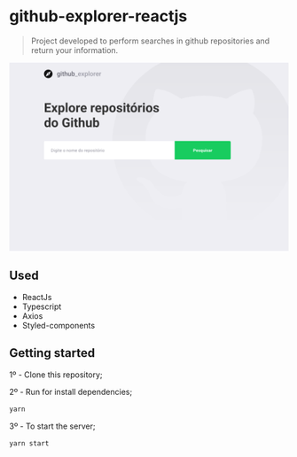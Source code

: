 # github-explorer-reactjs

> Project developed to perform searches in github repositories and return your information.



![](https://github.com/charleseduardome/github-explorer-reactjs/blob/master/src/assets/README.png?w=350)

## Used

* ReactJs
* Typescript
* Axios
* Styled-components

## Getting started

1º - Clone this repository;

2º - Run for install dependencies;

```sh
yarn
```

3º - To start the server;

```sh
yarn start
```
